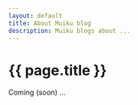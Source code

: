 ```yaml
---
layout: default
title: About Muiku blog
description: Muiku blogs about ...
---
```


{{ page.title }}
================

Coming (soon) ...
